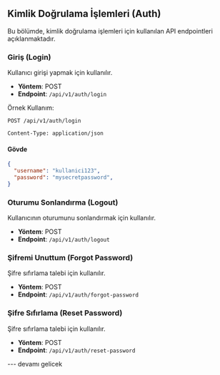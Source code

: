 ## Kimlik Doğrulama İşlemleri (Auth)

Bu bölümde, kimlik doğrulama işlemleri için kullanılan API endpointleri açıklanmaktadır.

### Giriş (Login)

Kullanıcı girişi yapmak için kullanılır.

- **Yöntem**: POST
- **Endpoint**: `/api/v1/auth/login`

Örnek Kullanım:

```http
POST /api/v1/auth/login

Content-Type: application/json

```
#### Gövde

```json
{
  "username": "kullanici123",
  "password": "mysecretpassword",
}
```

### Oturumu Sonlandırma (Logout)

Kullanıcının oturumunu sonlandırmak için kullanılır.

- **Yöntem**: POST
- **Endpoint**: `/api/v1/auth/logout`

### Şifremi Unuttum (Forgot Password)

Şifre sıfırlama talebi için kullanılır.

- **Yöntem**: POST
- **Endpoint**: `/api/v1/auth/forgot-password`

### Şifre Sıfırlama (Reset Password)

Şifre sıfırlama talebi için kullanılır.

- **Yöntem**: POST
- **Endpoint**: `/api/v1/auth/reset-password`

--- devamı gelicek
